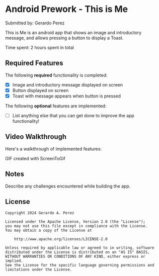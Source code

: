 # Android Prework - This is Me

Submitted by: Gerardo Perez

This is Me is an android app that shows an image and introductory message, and allows pressing a button to display a Toast. 

Time spent: 2 hours spent in total

## Required Features

The following **required** functionality is completed:

* [X] Image and introductory message displayed on screen
* [X] Button displayed on screen
* [X] Toast with message appears when button is pressed 

The following **optional** features are implemented:

* [ ] List anything else that you can get done to improve the app functionality!

## Video Walkthrough

Here's a walkthrough of implemented features:

<blockquote class="imgur-embed-pub" lang="en" data-id="a/I9ozwEV" data-context="false" ><a href="//imgur.com/a/I9ozwEV"></a></blockquote><script async src="//s.imgur.com/min/embed.js" charset="utf-8"></script>
GIF created with ScreenToGif


## Notes

Describe any challenges encountered while building the app.

## License

    Copyright 2024 Gerardo A. Perez

    Licensed under the Apache License, Version 2.0 (the "License");
    you may not use this file except in compliance with the License.
    You may obtain a copy of the License at

        http://www.apache.org/licenses/LICENSE-2.0

    Unless required by applicable law or agreed to in writing, software
    distributed under the License is distributed on an "AS IS" BASIS,
    WITHOUT WARRANTIES OR CONDITIONS OF ANY KIND, either express or implied.
    See the License for the specific language governing permissions and
    limitations under the License.
